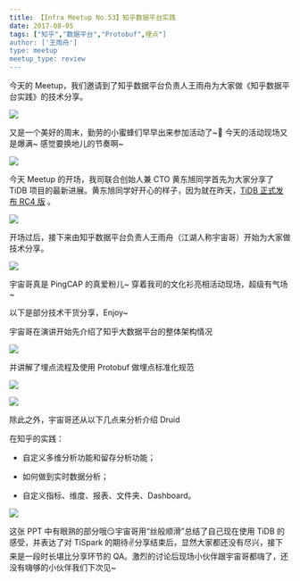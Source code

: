 ```yaml
---
title: 【Infra Meetup No.53】知乎数据平台实践
date: 2017-08-05
tags: ["知乎","数据平台","Protobuf",埋点"]
author: ['王雨舟']
type: meetup
meetup_type: review
---
```



今天的 Meetup，我们邀请到了知乎数据平台负责人王雨舟为大家做《知乎数据平台实践》的技术分享。

![](http://upload-images.jianshu.io/upload_images/542677-ba4faa7281b4a025?imageMogr2/auto-orient/strip%7CimageView2/2/w/1240)

又是一个美好的周末，勤劳的小蜜蜂们早早出来参加活动了~🙂 今天的活动现场又是爆满~ 感觉要换地儿的节奏啊~

![](http://upload-images.jianshu.io/upload_images/542677-c6ccbc4af3a5f4cc?imageMogr2/auto-orient/strip%7CimageView2/2/w/1240)

今天 Meetup 的开场，我司联合创始人兼 CTO 黄东旭同学首先为大家分享了 TiDB 项目的最新进展。黄东旭同学好开心的样子，因为就在昨天，[TiDB 正式发布 RC4 版](http://mp.weixin.qq.com/s?__biz=MzI3NDIxNTQyOQ==&mid=2247485130&idx=1&sn=00d1274012173fe1a4e56aeb309eecd5&chksm=eb1621a0dc61a8b6034bd0faa95d471acbd819063386f3d500310d1d02f22039b3c7ccffac14&scene=21#wechat_redirect) 。

![](http://upload-images.jianshu.io/upload_images/542677-62d5a43a2609bdfc?imageMogr2/auto-orient/strip%7CimageView2/2/w/1240)

开场过后，接下来由知乎数据平台负责人王雨舟（江湖人称宇宙哥）开始为大家做技术分享。

![](http://upload-images.jianshu.io/upload_images/542677-28f7e8d7a10a9c4c?imageMogr2/auto-orient/strip%7CimageView2/2/w/1240)

宇宙哥真是 PingCAP 的真爱粉儿~ 穿着我司的文化衫亮相活动现场，超级有气场~

以下是部分技术干货分享，Enjoy~

宇宙哥在演讲开始先介绍了知乎大数据平台的整体架构情况

![](http://upload-images.jianshu.io/upload_images/542677-b24f322ac985a8a8?imageMogr2/auto-orient/strip%7CimageView2/2/w/1240)


并讲解了埋点流程及使用 Protobuf 做埋点标准化规范

![](http://upload-images.jianshu.io/upload_images/542677-4e58b64d2ef3c400?imageMogr2/auto-orient/strip%7CimageView2/2/w/1240)

![](http://upload-images.jianshu.io/upload_images/542677-5e10e70e5baa0893?imageMogr2/auto-orient/strip%7CimageView2/2/w/1240)

除此之外，宇宙哥还从以下几点来分析介绍 Druid

在知乎的实践：

- 自定义多维分析功能和留存分析功能；

- 如何做到实时数据分析；

- 自定义指标、维度、报表、文件夹、Dashboard。

![](http://upload-images.jianshu.io/upload_images/542677-ecc31688d9cff281?imageMogr2/auto-orient/strip%7CimageView2/2/w/1240)

这张 PPT 中有眼熟的部分哦😏宇宙哥用“丝般顺滑”总结了自己现在使用 TiDB 的感受，并表达了对 TiSpark 的期待✌️分享结束后，显然大家都还没有尽兴，接下来是一段时长堪比分享环节的 QA。激烈的讨论后现场小伙伴跟宇宙哥都嗨了，还没有嗨够的小伙伴我们下次见~

